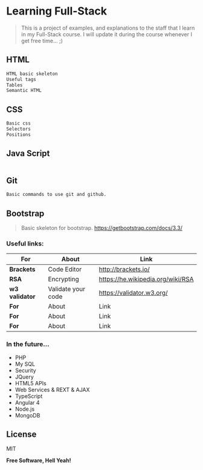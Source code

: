 # Learning Full-Stack
> This is a project of examples, and explanations
> to the staff that I learn in my Full-Stack course.
> I will update it during the course whenever I get free time... ;)

## HTML
```sh
HTML basic skeleton
Useful tags
Tables
Semantic HTML
```

## CSS
```sh
Basic css
Selectors
Positions
```
## Java Script
```sh

```

## Git
```sh
Basic commands to use git and github.
```

## Bootstrap
> Basic skeleton for bootstrap.
https://getbootstrap.com/docs/3.3/



### Useful links:
| For | About | Link |
| ------ | ------ | ------ |
| **Brackets** | Code Editor | http://brackets.io/ |
| **RSA** | Encrypting | https://he.wikipedia.org/wiki/RSA |
| **w3 validator** | Validate your code | https://validator.w3.org/ |
| **For** | About | Link |
| **For** | About | Link |
| **For** | About | Link |




### In the future...

 - PHP
 - My SQL
 - Security
 - JQuery
 - HTML5 APIs
 - Web Services & REXT & AJAX
 - TypeScript
 - Angular 4
 - Node.js
 - MongoDB


License
----

MIT


**Free Software, Hell Yeah!**
